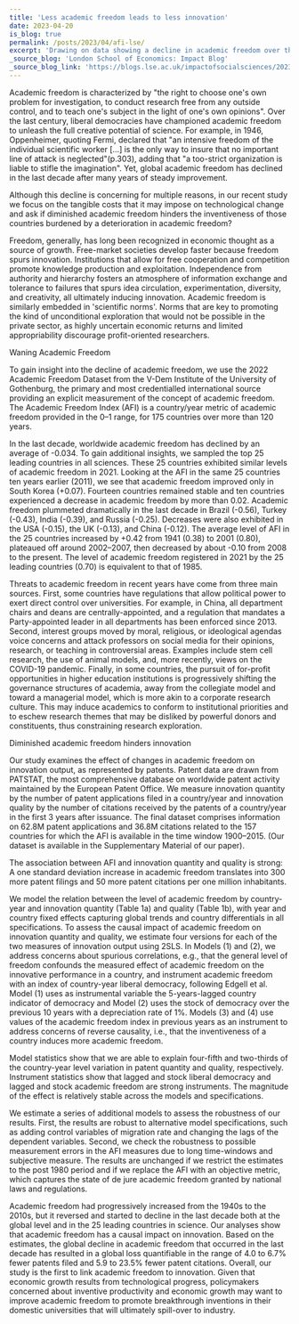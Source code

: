```yaml
---
title: 'Less academic freedom leads to less innovation'
date: 2023-04-20
is_blog: true
permalink: /posts/2023/04/afi-lse/
excerpt: 'Drawing on data showing a decline in academic freedom over the past decade, David Audretsch, Christian Fisch, Chiara Franzoni, Paul P. Momtaz and Silvio Vismara, analyse the relation of academic freedom to technological innovation, as represented by patents, finding a quantifiable causal link between reduced academic freedom to lower levels of innovation.'
_source_blog: 'London School of Economics: Impact Blog'
_source_blog_link: 'https://blogs.lse.ac.uk/impactofsocialsciences/2023/04/20/less-academic-freedom-leads-to-less-innovation/'
---
```


Academic freedom is characterized by "the right to choose one's own problem for investigation, to conduct research free from any outside control, and to teach one's subject in the light of one's own opinions". Over the last century, liberal democracies have championed academic freedom to unleash the full creative potential of science. For example, in 1946, Oppenheimer, quoting Fermi, declared that "an intensive freedom of the individual scientific worker [...] is the only way to insure that no important line of attack is neglected"(p.303), adding that "a too-strict organization is liable to stifle the imagination". Yet, global academic freedom has declined in the last decade after many years of steady improvement.

Although this decline is concerning for multiple reasons, in our recent study we focus on the tangible costs that it may impose on technological change and ask if diminished academic freedom hinders the inventiveness of those countries burdened by a deterioration in academic freedom?

Freedom, generally, has long been recognized in economic thought as a source of growth. Free-market societies develop faster because freedom spurs innovation. Institutions that allow for free cooperation and competition promote knowledge production and exploitation. Independence from authority and hierarchy fosters an atmosphere of information exchange and tolerance to failures that spurs idea circulation, experimentation, diversity, and creativity, all ultimately inducing innovation. Academic freedom is similarly embedded in 'scientific norms'. Norms that are key to promoting the kind of unconditional exploration that would not be possible in the private sector, as highly uncertain economic returns and limited appropriability discourage profit-oriented researchers.

Waning Academic Freedom

To gain insight into the decline of academic freedom, we use the 2022 Academic Freedom Dataset from the V-Dem Institute of the University of Gothenburg, the primary and most credentialled international source providing an explicit measurement of the concept of academic freedom. The Academic Freedom Index (AFI) is a country/year metric of academic freedom provided in the 0–1 range, for 175 countries over more than 120 years. 

In the last decade, worldwide academic freedom has declined by an average of -0.034. To gain additional insights, we sampled the top 25 leading countries in all sciences. These 25 countries exhibited similar levels of academic freedom in 2021. Looking at the AFI in the same 25 countries ten years earlier (2011), we see that academic freedom improved only in South Korea (+0.07). Fourteen countries remained stable and ten countries experienced a decrease in academic freedom by more than 0.02. Academic freedom plummeted dramatically in the last decade in Brazil (-0.56), Turkey (-0.43), India (-0.39), and Russia (-0.25). Decreases were also exhibited in the USA (-0.15), the UK (-0.13), and China (-0.12). The average level of AFI in the 25 countries increased by +0.42 from 1941 (0.38) to 2001 (0.80), plateaued off around 2002–2007, then decreased by about -0.10 from 2008 to the present. The level of academic freedom registered in 2021 by the 25 leading countries (0.70) is equivalent to that of 1985. 

Threats to academic freedom in recent years have come from three main sources. First, some countries have regulations that allow political power to exert direct control over universities. For example, in China, all department chairs and deans are centrally-appointed, and a regulation that mandates a Party-appointed leader in all departments has been enforced since 2013. Second, interest groups moved by moral, religious, or ideological agendas voice concerns and attack professors on social media for their opinions, research, or teaching in controversial areas. Examples include stem cell research, the use of animal models, and, more recently, views on the COVID-19 pandemic. Finally, in some countries, the pursuit of for-profit opportunities in higher education institutions is progressively shifting the governance structures of academia, away from the collegiate model and toward a managerial model, which is more akin to a corporate research culture. This may induce academics to conform to institutional priorities and to eschew research themes that may be disliked by powerful donors and constituents, thus constraining research exploration.

Diminished academic freedom hinders innovation

Our study examines the effect of changes in academic freedom on innovation output, as represented by patents. Patent data are drawn from PATSTAT, the most comprehensive database on worldwide patent activity maintained by the European Patent Office. We measure innovation quantity by the number of patent applications filed in a country/year and innovation quality by the number of citations received by the patents of a country/year in the first 3 years after issuance. The final dataset comprises information on 62.8M patent applications and 36.8M citations related to the 157 countries for which the AFI is available in the time window 1900–2015. (Our dataset is available in the Supplementary Material of our paper).

The association between AFI and innovation quantity and quality is strong: A one standard deviation increase in academic freedom translates into 300 more patent filings and 50 more patent citations per one million inhabitants.

We model the relation between the level of academic freedom by country-year and innovation quantity (Table 1a) and quality (Table 1b), with year and country fixed effects capturing global trends and country differentials in all specifications. To assess the causal impact of academic freedom on innovation quantity and quality, we estimate four versions for each of the two measures of innovation output using 2SLS. In Models (1) and (2), we address concerns about spurious correlations, e.g., that the general level of freedom confounds the measured effect of academic freedom on the innovative performance in a country, and instrument academic freedom with an index of country-year liberal democracy, following Edgell et al. Model (1) uses as instrumental variable the 5-years-lagged country indicator of democracy and Model (2) uses the stock of democracy over the previous 10 years with a depreciation rate of 1%. Models (3) and (4) use values of the academic freedom index in previous years as an instrument to address concerns of reverse causality, i.e., that the inventiveness of a country induces more academic freedom. 

Model statistics show that we are able to explain four-fifth and two-thirds of the country-year level variation in patent quantity and quality, respectively. Instrument statistics show that lagged and stock liberal democracy and lagged and stock academic freedom are strong instruments. 
The magnitude of the effect is relatively stable across the models and specifications. 

We estimate a series of additional models to assess the robustness of our results. First, the results are robust to alternative model specifications, such as adding control variables of migration rate and changing the lags of the dependent variables. Second, we check the robustness to possible measurement errors in the AFI measures due to long time-windows and subjective measure. The results are unchanged if we restrict the estimates to the post 1980 period and if we replace the AFI with an objective metric, which captures the state of de jure academic freedom granted by national laws and regulations.

Academic freedom had progressively increased from the 1940s to the 2010s, but it reversed and started to decline in the last decade both at the global level and in the 25 leading countries in science. Our analyses show that academic freedom has a causal impact on innovation. Based on the estimates, the global decline in academic freedom that occurred in the last decade has resulted in a global loss quantifiable in the range of 4.0 to 6.7% fewer patents filed and 5.9 to 23.5% fewer patent citations. Overall, our study is the first to link academic freedom to innovation. Given that economic growth results from technological progress, policymakers concerned about inventive productivity and economic growth may want to improve academic freedom to promote breakthrough inventions in their domestic universities that will ultimately spill-over to industry.


